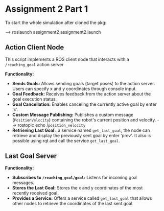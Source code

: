 # Assignment 2 Part 1

To start the whole simulation after cloned the pkg:

-->  roslaunch assignment2 assignment2.launch

## Action Client Node

This script implements a ROS client node that interacts with a `/reaching_goal` action server

**Functionality:**

* **Sends Goals:** Allows sending goals (target poses) to the action server. Users can specify x and y coordinates through console input.
* **Goal Feedback:** Receives feedback from the action server about the goal execution status.
* **Goal Cancellation:** Enables canceling the currently active goal by enter 'c'.
* **Custom Message Publishing:** Publishes a custom message (`PositionVelocity`) containing the robot's current position and velocity. --> rostopic echo /`position_velocity`
* **Retrieving Last Goal :** a service named `get_last_goal`, the node can retrieve and display the previously sent goal by enter 'prev'. It also is possible using rqt and call the service  `get_last_goal`.


## Last Goal Server

**Functionality:**

* **Subscribes to `/reaching_goal/goal`:** Listens for incoming goal messages.
* **Stores the Last Goal:** Stores the x and y coordinates of the most recently received goal.
* **Provides a Service:** Offers a service called `get_last_goal` that allows other nodes to retrieve the coordinates of the last sent goal.
